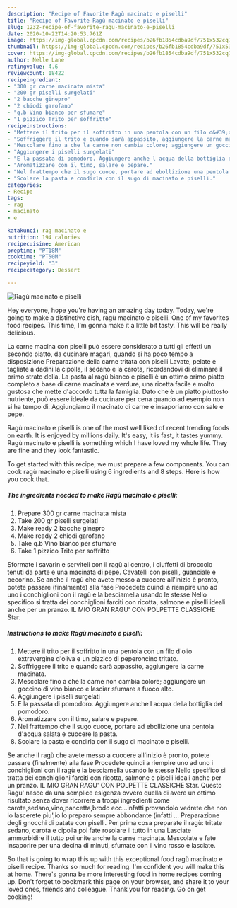 ```yaml
---
description: "Recipe of Favorite Ragù macinato e piselli"
title: "Recipe of Favorite Ragù macinato e piselli"
slug: 1232-recipe-of-favorite-ragu-macinato-e-piselli
date: 2020-10-22T14:20:53.761Z
image: https://img-global.cpcdn.com/recipes/b26fb1854cdba9df/751x532cq70/ragu-macinato-e-piselli-recipe-main-photo.jpg
thumbnail: https://img-global.cpcdn.com/recipes/b26fb1854cdba9df/751x532cq70/ragu-macinato-e-piselli-recipe-main-photo.jpg
cover: https://img-global.cpcdn.com/recipes/b26fb1854cdba9df/751x532cq70/ragu-macinato-e-piselli-recipe-main-photo.jpg
author: Nelle Lane
ratingvalue: 4.6
reviewcount: 18422
recipeingredient:
- "300 gr carne macinata mista"
- "200 gr piselli surgelati"
- "2 bacche ginepro"
- "2 chiodi garofano"
- "q.b Vino bianco per sfumare"
- "1 pizzico Trito per soffritto"
recipeinstructions:
- "Mettere il trito per il soffritto in una pentola con un filo d&#39;olio extravergine d&#39;oliva e un pizzico di peperoncino tritato."
- "Soffriggere il trito e quando sarà appassito, aggiungere la carne macinata."
- "Mescolare fino a che la carne non cambia colore; aggiungere un goccino di vino bianco e lasciar sfumare a fuoco alto."
- "Aggiungere i piselli surgelati"
- "E la passata di pomodoro. Aggiungere anche l acqua della bottiglia del pomodoro."
- "Aromatizzare con il timo, salare e pepare."
- "Nel frattempo che il sugo cuoce, portare ad ebollizione una pentola d&#39;acqua salata e cuocere la pasta."
- "Scolare la pasta e condirla con il sugo di macinato e piselli."
categories:
- Recipe
tags:
- rag
- macinato
- e

katakunci: rag macinato e 
nutrition: 194 calories
recipecuisine: American
preptime: "PT18M"
cooktime: "PT50M"
recipeyield: "3"
recipecategory: Dessert

---
```



![Ragù macinato e piselli](https://img-global.cpcdn.com/recipes/b26fb1854cdba9df/751x532cq70/ragu-macinato-e-piselli-recipe-main-photo.jpg)

Hey everyone, hope you're having an amazing day today. Today, we're going to make a distinctive dish, ragù macinato e piselli. One of my favorites food recipes. This time, I'm gonna make it a little bit tasty. This will be really delicious.

La carne macina con piselli può essere considerato a tutti gli effetti un secondo piatto, da cucinare magari, quando si ha poco tempo a disposizione Preparazione della carne tritata con piselli Lavate, pelate e tagliate a dadini la cipolla, il sedano e la carota, ricordandovi di eliminare il primo strato della. La pasta al ragù bianco e piselli è un ottimo primo piatto completo a base di carne macinata e verdure, una ricetta facile e molto gustosa che mette d&#39;accordo tutta la famiglia. Dato che è un piatto piuttosto nutriente, può essere ideale da cucinare per cena quando ad esempio non si ha tempo di. Aggiungiamo il macinato di carne e insaporiamo con sale e pepe.

Ragù macinato e piselli is one of the most well liked of recent trending foods on earth. It is enjoyed by millions daily. It's easy, it is fast, it tastes yummy. Ragù macinato e piselli is something which I have loved my whole life. They are fine and they look fantastic.


To get started with this recipe, we must prepare a few components. You can cook ragù macinato e piselli using 6 ingredients and 8 steps. Here is how you cook that.

<!--inarticleads1-->

##### The ingredients needed to make Ragù macinato e piselli:

1. Prepare 300 gr carne macinata mista
1. Take 200 gr piselli surgelati
1. Make ready 2 bacche ginepro
1. Make ready 2 chiodi garofano
1. Take q.b Vino bianco per sfumare
1. Take 1 pizzico Trito per soffritto


Sformate i savarin e serviteli con il ragù al centro, i ciuffetti di broccolo tenuti da parte e una macinata di pepe. Cavatelli con piselli, guanciale e pecorino. Se anche il ragù che avete messo a cuocere all&#39;inizio è pronto, potete passare (finalmente) alla fase Procedete quindi a riempire uno ad uno i conchiglioni con il ragù e la besciamella usando le stesse Nello specifico si tratta dei conchiglioni farciti con ricotta, salmone e piselli ideali anche per un pranzo. IL MIO GRAN RAGU&#39; CON POLPETTE CLASSICHE Star. 

<!--inarticleads2-->

##### Instructions to make Ragù macinato e piselli:

1. Mettere il trito per il soffritto in una pentola con un filo d&#39;olio extravergine d&#39;oliva e un pizzico di peperoncino tritato.
1. Soffriggere il trito e quando sarà appassito, aggiungere la carne macinata.
1. Mescolare fino a che la carne non cambia colore; aggiungere un goccino di vino bianco e lasciar sfumare a fuoco alto.
1. Aggiungere i piselli surgelati
1. E la passata di pomodoro. Aggiungere anche l acqua della bottiglia del pomodoro.
1. Aromatizzare con il timo, salare e pepare.
1. Nel frattempo che il sugo cuoce, portare ad ebollizione una pentola d&#39;acqua salata e cuocere la pasta.
1. Scolare la pasta e condirla con il sugo di macinato e piselli.


Se anche il ragù che avete messo a cuocere all&#39;inizio è pronto, potete passare (finalmente) alla fase Procedete quindi a riempire uno ad uno i conchiglioni con il ragù e la besciamella usando le stesse Nello specifico si tratta dei conchiglioni farciti con ricotta, salmone e piselli ideali anche per un pranzo. IL MIO GRAN RAGU&#39; CON POLPETTE CLASSICHE Star. Questo Ragu&#39; nasce da una semplice esigenza ovvero quella di avere un ottimo risultato senza dover ricorrere a troppi ingredienti come carote,sedano,vino,pancetta,brodo ecc…infatti provandolo vedrete che non lo lascerete piu&#39;,io lo preparo sempre abbondante (infatti … Preparazione degli gnocchi di patate con piselli. Per prima cosa preparate il ragù: tritate sedano, carota e cipolla poi fate rosolare il tutto in una Lasciate ammorbidire il tutto poi unite anche la carne macinata. Mescolate e fate insaporire per una decina di minuti, sfumate con il vino rosso e lasciate. 

So that is going to wrap this up with this exceptional food ragù macinato e piselli recipe. Thanks so much for reading. I'm confident you will make this at home. There's gonna be more interesting food in home recipes coming up. Don't forget to bookmark this page on your browser, and share it to your loved ones, friends and colleague. Thank you for reading. Go on get cooking!

